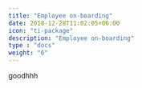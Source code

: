 ```yaml
---
title: "Employee on-boarding"
date: 2018-12-28T11:02:05+06:00
icon: "ti-package"
description: "Employee on-boarding"
type : "docs"
weight: "6"
---
```


goodhhh